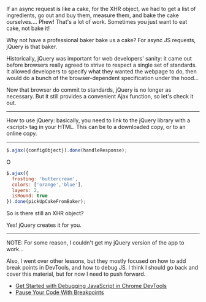 If an async request is like a cake, for the XHR object, we had
to get a list of ingredients, go out and buy them, measure them,
and bake the cake ourselves.... Phew!  That's a lot of work.  Sometimes
you just want to eat cake, not bake it!

Why not have a professional baker bake us a cake? For async JS
requests, jQuery is that baker.

Historically, jQuery was important for web developers' sanity: it
came out before browsers really agreed to strive to respect a single
set of standards. It allowed developers to specify what they wanted
the webpage to do, then would do a bunch of the browser-dependent
specification under the hood...

Now that browser do commit to standards, jQuery is no longer
as necessary.  But it still provides a convenient Ajax function,
so let's check it out.

-----------------------------------------------

How to use jQuery: basically, you need to link to the jQuery
library with a \<script> tag in your HTML.  This can be to a downloaded
copy, or to an online copy.

------------------------------------------------

```js
$.ajax({configObject}).done(handleResponse);
```
O
```js
$.ajax({
  frosting: 'buttercream',
  colors: ['orange','blue'],
  layers: 2,
  isRound: true
}).done(pickUpCakeFromBaker);
```

So is there still an XHR object? 

Yes! jQuery creates it for you.

--------------------------------------------------

NOTE: For some reason, I couldn't get my jQuery version of the app to work...

Also, I went over other lessons, but they mostly focused on how to add break points in DevTools,
and how to debug JS.  I think I should go back and cover this material, but for now I need to
push forward.

* [Get Started with Debugging JavaScript in Chrome DevTools](https://developers.google.com/web/tools/chrome-devtools/javascript/)
* [Pause Your Code With Breakpoints](https://developers.google.com/web/tools/chrome-devtools/javascript/breakpoints)

